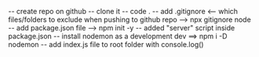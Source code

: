 -- create repo on github
-- clone it
-- code .
-- add .gitignore <-- which files/folders to exclude when pushing to github repo
    --> npx gitignore node
-- add package.json file --> npm init -y
-- added "server" script inside package.json
-- install nodemon as a development dev ==> npm i -D nodemon
-- add index.js file to root folder with console.log()
